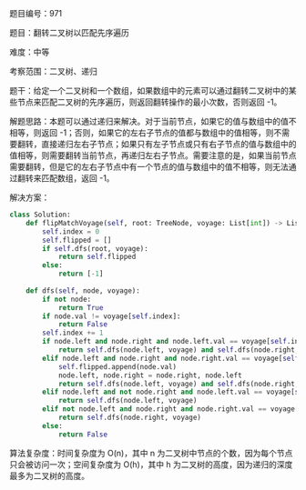 题目编号：971

题目：翻转二叉树以匹配先序遍历

难度：中等

考察范围：二叉树、递归

题干：给定一个二叉树和一个数组，如果数组中的元素可以通过翻转二叉树中的某些节点来匹配二叉树的先序遍历，则返回翻转操作的最小次数，否则返回 -1。

解题思路：本题可以通过递归来解决。对于当前节点，如果它的值与数组中的值不相等，则返回 -1；否则，如果它的左右子节点的值都与数组中的值相等，则不需要翻转，直接递归左右子节点；如果只有左子节点或只有右子节点的值与数组中的值相等，则需要翻转当前节点，再递归左右子节点。需要注意的是，如果当前节点需要翻转，但是它的左右子节点中有一个节点的值与数组中的值不相等，则无法通过翻转来匹配数组，返回 -1。

解决方案：

```python
class Solution:
    def flipMatchVoyage(self, root: TreeNode, voyage: List[int]) -> List[int]:
        self.index = 0
        self.flipped = []
        if self.dfs(root, voyage):
            return self.flipped
        else:
            return [-1]
    
    def dfs(self, node, voyage):
        if not node:
            return True
        if node.val != voyage[self.index]:
            return False
        self.index += 1
        if node.left and node.right and node.left.val == voyage[self.index]:
            return self.dfs(node.left, voyage) and self.dfs(node.right, voyage)
        elif node.left and node.right and node.right.val == voyage[self.index]:
            self.flipped.append(node.val)
            node.left, node.right = node.right, node.left
            return self.dfs(node.left, voyage) and self.dfs(node.right, voyage)
        elif node.left and not node.right and node.left.val == voyage[self.index]:
            return self.dfs(node.left, voyage)
        elif not node.left and node.right and node.right.val == voyage[self.index]:
            return self.dfs(node.right, voyage)
        else:
            return False
```

算法复杂度：时间复杂度为 O(n)，其中 n 为二叉树中节点的个数，因为每个节点只会被访问一次；空间复杂度为 O(h)，其中 h 为二叉树的高度，因为递归的深度最多为二叉树的高度。